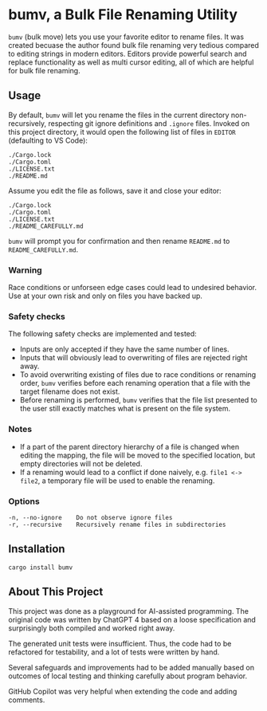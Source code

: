 # bumv, a Bulk File Renaming Utility

`bumv` (bulk move) lets you use your favorite editor to rename files.
It was created becuase the author found bulk file renaming very tedious compared to editing strings in modern editors. Editors provide powerful search and replace functionality as well as multi cursor editing, all of which are helpful for bulk file renaming.

## Usage

By default, `bumv` will let you rename the files in the current directory non-recursively, respecting git ignore definitions and `.ignore` files.
Invoked on this project directory, it would open the following list of files in `EDITOR` (defaulting to VS Code):

```
./Cargo.lock
./Cargo.toml
./LICENSE.txt
./README.md
```

Assume you edit the file as follows, save it and close your editor:

```
./Cargo.lock
./Cargo.toml
./LICENSE.txt
./README_CAREFULLY.md
```

`bumv` will prompt you for confirmation and then rename `README.md` to `README_CAREFULLY.md`.

### Warning

Race conditions or unforseen edge cases could lead to undesired behavior. Use at your own risk and only on files you have backed up.

### Safety checks

The following safety checks are implemented and tested:

- Inputs are only accepted if they have the same number of lines.
- Inputs that will obviously lead to overwriting of files are rejected right away.
- To avoid overwriting existing of files due to race conditions or renaming order, `bumv` verifies before each renaming operation that a file with the target filename does not exist.
- Before renaming is performed, `bumv` verifies that the file list presented to the user still exactly matches what is present on the file system.

### Notes

- If a part of the parent directory hierarchy of a file is changed when editing the mapping, the file will be moved to the specified location, but empty directories will not be deleted.
- If a renaming would lead to a conflict if done naively, e.g. `file1 <-> file2`, a temporary file will be used to enable the renaming.

### Options

```
-n, --no-ignore    Do not observe ignore files
-r, --recursive    Recursively rename files in subdirectories
```

## Installation

`cargo install bumv`

## About This Project

This project was done as a playground for AI-assisted programming. The original code was written by ChatGPT 4 based on a loose specification and surprisingly both compiled and worked right away.

The generated unit tests were insufficient. Thus, the code had to be refactored for testability, and a lot of tests were written by hand.

Several safeguards and improvements had to be added manually based on outcomes of local testing and thinking carefully about program behavior.

GitHub Copilot was very helpful when extending the code and adding comments.
